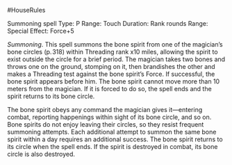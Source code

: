#HouseRules 

Summoning spell
Type: P
Range: Touch
Duration: Rank rounds
Range: Special
Effect: Force+5

_Summoning_. This spell summons the bone spirit from one of the magician’s bone circles (p. 318) within Threading rank x10 miles, allowing the spirit to exist outside the circle for a brief period. The magician takes two bones and throws one on the ground, stomping on it, then brandishes the other and makes a Threading test against the bone spirit’s Force. If successful, the bone spirit appears before him. The bone spirit cannot move more than 10 meters from the magician. If it is forced to do so, the spell ends and the spirit returns to its bone circle.

The bone spirit obeys any command the magician gives it—entering combat, reporting happenings within sight of its bone circle, and so on. Bone spirits do not enjoy leaving their circles, so they resist frequent summoning attempts. Each additional attempt to summon the same bone spirit within a day requires an additional success. The bone spirit returns to its circle when the spell ends. If the spirit is destroyed in combat, its bone circle is also destroyed.